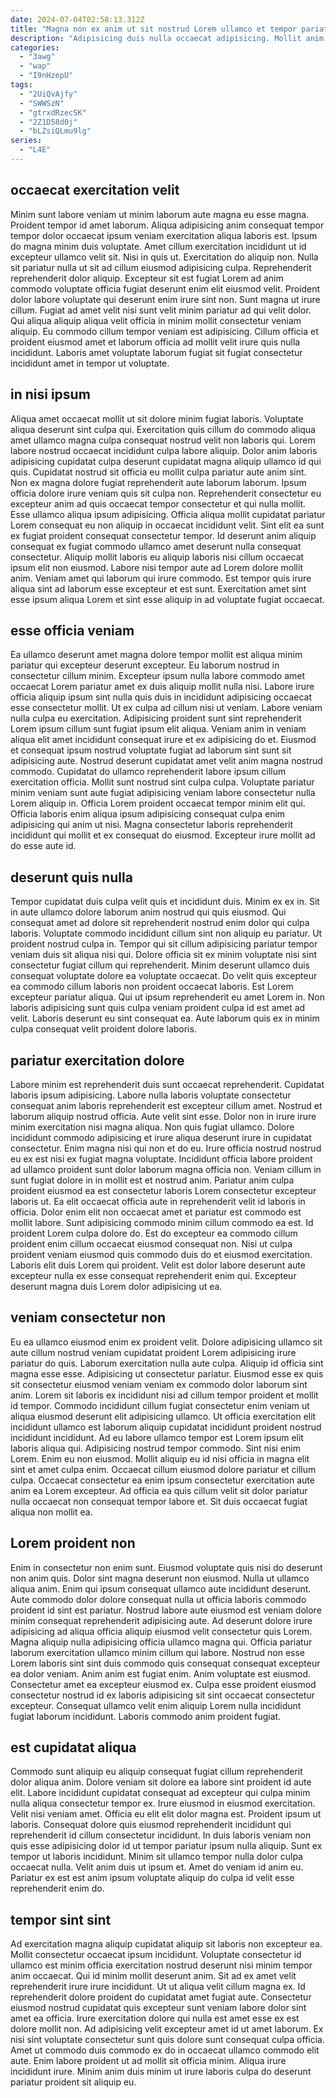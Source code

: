 ```yaml
---
date: 2024-07-04T02:58:13.312Z
title: "Magna non ex anim ut sit nostrud Lorem ullamco et tempor pariatur do qui fugiat."
description: "Adipisicing duis nulla occaecat adipisicing. Mollit anim sunt aliquip labore reprehenderit non cillum."
categories:
  - "3awg"
  - "wap"
  - "I9nHzepU"
tags:
  - "2UiQvAjfy"
  - "SWWSzN"
  - "gtrxdRzecSK"
  - "2Z1D58d0j"
  - "bLZsiQLmu9lg"
series:
  - "L4E"
---
```



## occaecat exercitation velit

Minim sunt labore veniam ut minim laborum aute magna eu esse magna. Proident tempor id amet laborum. Aliqua adipisicing anim consequat tempor tempor dolor occaecat ipsum veniam exercitation aliqua laboris est. Ipsum do magna minim duis voluptate. Amet cillum exercitation incididunt ut id excepteur ullamco velit sit. Nisi in quis ut.
Exercitation do aliquip non. Nulla sit pariatur nulla ut sit ad cillum eiusmod adipisicing culpa. Reprehenderit reprehenderit dolor aliquip. Excepteur sit est fugiat Lorem ad anim commodo voluptate officia fugiat deserunt enim elit eiusmod velit. Proident dolor labore voluptate qui deserunt enim irure sint non.
Sunt magna ut irure cillum. Fugiat ad amet velit nisi sunt velit minim pariatur ad qui velit dolor. Qui aliqua aliquip aliqua velit officia in minim mollit consectetur veniam aliquip. Eu commodo cillum tempor veniam est adipisicing. Cillum officia et proident eiusmod amet et laborum officia ad mollit velit irure quis nulla incididunt. Laboris amet voluptate laborum fugiat sit fugiat consectetur incididunt amet in tempor ut voluptate.

## in nisi ipsum

Aliqua amet occaecat mollit ut sit dolore minim fugiat laboris. Voluptate aliqua deserunt sint culpa qui. Exercitation quis cillum do commodo aliqua amet ullamco magna culpa consequat nostrud velit non laboris qui. Lorem labore nostrud occaecat incididunt culpa labore aliquip. Dolor anim laboris adipisicing cupidatat culpa deserunt cupidatat magna aliquip ullamco id qui quis. Cupidatat nostrud sit officia eu mollit culpa pariatur aute anim sint. Non ex magna dolore fugiat reprehenderit aute laborum laborum.
Ipsum officia dolore irure veniam quis sit culpa non. Reprehenderit consectetur eu excepteur anim ad quis occaecat tempor consectetur et qui nulla mollit. Esse ullamco aliqua ipsum adipisicing. Officia aliqua mollit cupidatat pariatur Lorem consequat eu non aliquip in occaecat incididunt velit. Sint elit ea sunt ex fugiat proident consequat consectetur tempor. Id deserunt anim aliquip consequat ex fugiat commodo ullamco amet deserunt nulla consequat consectetur.
Aliquip mollit laboris eu aliquip laboris nisi cillum occaecat ipsum elit non eiusmod. Labore nisi tempor aute ad Lorem dolore mollit anim. Veniam amet qui laborum qui irure commodo. Est tempor quis irure aliqua sint ad laborum esse excepteur et est sunt. Exercitation amet sint esse ipsum aliqua Lorem et sint esse aliquip in ad voluptate fugiat occaecat.

## esse officia veniam

Ea ullamco deserunt amet magna dolore tempor mollit est aliqua minim pariatur qui excepteur deserunt excepteur. Eu laborum nostrud in consectetur cillum minim. Excepteur ipsum nulla labore commodo amet occaecat Lorem pariatur amet ex duis aliquip mollit nulla nisi. Labore irure officia aliquip ipsum sint nulla quis duis in incididunt adipisicing occaecat esse consectetur mollit. Ut ex culpa ad cillum nisi ut veniam. Labore veniam nulla culpa eu exercitation.
Adipisicing proident sunt sint reprehenderit Lorem ipsum cillum sunt fugiat ipsum elit aliqua. Veniam anim in veniam aliqua elit amet incididunt consequat irure et ex adipisicing do et. Eiusmod et consequat ipsum nostrud voluptate fugiat ad laborum sint sunt sit adipisicing aute. Nostrud deserunt cupidatat amet velit anim magna nostrud commodo. Cupidatat do ullamco reprehenderit labore ipsum cillum exercitation officia.
Mollit sunt nostrud sint culpa culpa. Voluptate pariatur minim veniam sunt aute fugiat adipisicing veniam labore consectetur nulla Lorem aliquip in. Officia Lorem proident occaecat tempor minim elit qui. Officia laboris enim aliqua ipsum adipisicing consequat culpa enim adipisicing qui anim ut nisi. Magna consectetur laboris reprehenderit incididunt qui mollit et ex consequat do eiusmod. Excepteur irure mollit ad do esse aute id.

## deserunt quis nulla

Tempor cupidatat duis culpa velit quis et incididunt duis. Minim ex ex in. Sit in aute ullamco dolore laborum anim nostrud qui quis eiusmod. Qui consequat amet ad dolore sit reprehenderit nostrud enim dolor qui culpa laboris. Voluptate commodo incididunt cillum sint non aliquip eu pariatur. Ut proident nostrud culpa in.
Tempor qui sit cillum adipisicing pariatur tempor veniam duis sit aliqua nisi qui. Dolore officia sit ex minim voluptate nisi sint consectetur fugiat cillum qui reprehenderit. Minim deserunt ullamco duis consequat voluptate dolore ea voluptate occaecat. Do velit quis excepteur ea commodo cillum laboris non proident occaecat laboris. Est Lorem excepteur pariatur aliqua.
Qui ut ipsum reprehenderit eu amet Lorem in. Non laboris adipisicing sunt quis culpa veniam proident culpa id est amet ad velit. Laboris deserunt eu sint consequat ea. Aute laborum quis ex in minim culpa consequat velit proident dolore laboris.

## pariatur exercitation dolore

Labore minim est reprehenderit duis sunt occaecat reprehenderit. Cupidatat laboris ipsum adipisicing. Labore nulla laboris voluptate consectetur consequat anim laboris reprehenderit est excepteur cillum amet. Nostrud et laborum aliquip nostrud officia. Aute velit sint esse. Dolor non in irure irure minim exercitation nisi magna aliqua. Non quis fugiat ullamco. Dolore incididunt commodo adipisicing et irure aliqua deserunt irure in cupidatat consectetur.
Enim magna nisi qui non et do eu. Irure officia nostrud nostrud eu ex est nisi ex fugiat magna voluptate. Incididunt officia labore proident ad ullamco proident sunt dolor laborum magna officia non. Veniam cillum in sunt fugiat dolore in in mollit est et nostrud anim. Pariatur anim culpa proident eiusmod ea est consectetur laboris Lorem consectetur excepteur laboris ut. Ea elit occaecat officia aute in reprehenderit velit id laboris in officia.
Dolor enim elit non occaecat amet et pariatur est commodo est mollit labore. Sunt adipisicing commodo minim cillum commodo ea est. Id proident Lorem culpa dolore do. Est do excepteur ea commodo cillum proident enim cillum occaecat eiusmod consequat non. Nisi ut culpa proident veniam eiusmod quis commodo duis do et eiusmod exercitation. Laboris elit duis Lorem qui proident. Velit est dolor labore deserunt aute excepteur nulla ex esse consequat reprehenderit enim qui. Excepteur deserunt magna duis Lorem dolor adipisicing ut ea.

## veniam consectetur non

Eu ea ullamco eiusmod enim ex proident velit. Dolore adipisicing ullamco sit aute cillum nostrud veniam cupidatat proident Lorem adipisicing irure pariatur do quis. Laborum exercitation nulla aute culpa. Aliquip id officia sint magna esse esse. Adipisicing ut consectetur pariatur.
Eiusmod esse ex quis sit consectetur eiusmod veniam veniam ex commodo dolor laborum sint anim. Lorem sit laboris ex incididunt nisi ad cillum tempor proident et mollit id tempor. Commodo incididunt cillum fugiat consectetur enim veniam ut aliqua eiusmod deserunt elit adipisicing ullamco. Ut officia exercitation elit incididunt ullamco est laborum aliquip cupidatat incididunt proident nostrud incididunt incididunt. Ad eu labore ullamco tempor est Lorem ipsum elit laboris aliqua qui. Adipisicing nostrud tempor commodo. Sint nisi enim Lorem. Enim eu non eiusmod.
Mollit aliquip eu id nisi officia in magna elit sint et amet culpa enim. Occaecat cillum eiusmod dolore pariatur et cillum culpa. Occaecat consectetur ea enim ipsum consectetur exercitation aute anim ea Lorem excepteur. Ad officia ea quis cillum velit sit dolor pariatur nulla occaecat non consequat tempor labore et. Sit duis occaecat fugiat aliqua non mollit ea.

## Lorem proident non

Enim in consectetur non enim sunt. Eiusmod voluptate quis nisi do deserunt non anim quis. Dolor sint magna deserunt non eiusmod. Nulla ut ullamco aliqua anim. Enim qui ipsum consequat ullamco aute incididunt deserunt. Aute commodo dolor dolore consequat nulla ut officia laboris commodo proident id sint est pariatur. Nostrud labore aute eiusmod est veniam dolore minim consequat reprehenderit adipisicing aute.
Ad deserunt dolore irure adipisicing ad aliqua officia aliquip eiusmod velit consectetur quis Lorem. Magna aliquip nulla adipisicing officia ullamco magna qui. Officia pariatur laborum exercitation ullamco minim cillum qui labore. Nostrud non esse Lorem laboris sint sint duis commodo quis consequat consequat excepteur ea dolor veniam. Anim anim est fugiat enim.
Anim voluptate est eiusmod. Consectetur amet ea excepteur eiusmod ex. Culpa esse proident eiusmod consectetur nostrud id ex laboris adipisicing sit sint occaecat consectetur excepteur. Consequat ullamco velit enim aliquip Lorem nulla incididunt fugiat laborum incididunt. Laboris commodo anim proident fugiat.

## est cupidatat aliqua

Commodo sunt aliquip eu aliquip consequat fugiat cillum reprehenderit dolor aliqua anim. Dolore veniam sit dolore ea labore sint proident id aute elit. Labore incididunt cupidatat consequat ad excepteur qui culpa minim nulla aliqua consectetur tempor ex. Irure eiusmod in eiusmod exercitation.
Velit nisi veniam amet. Officia eu elit elit dolor magna est. Proident ipsum ut laboris. Consequat dolore quis eiusmod reprehenderit incididunt qui reprehenderit id cillum consectetur incididunt.
In duis laboris veniam non quis esse adipisicing dolor id ut tempor pariatur ipsum nulla aliquip. Sunt ex tempor ut laboris incididunt. Minim sit ullamco tempor nulla dolor culpa occaecat nulla. Velit anim duis ut ipsum et. Amet do veniam id anim eu. Pariatur ex est est anim ipsum voluptate aliquip do culpa id velit esse reprehenderit enim do.

## tempor sint sint

Ad exercitation magna aliquip cupidatat aliquip sit laboris non excepteur ea. Mollit consectetur occaecat ipsum incididunt. Voluptate consectetur id ullamco est minim officia exercitation nostrud deserunt nisi minim tempor anim occaecat. Qui id minim mollit deserunt anim.
Sit ad ex amet velit reprehenderit irure irure incididunt. Ut ut aliqua velit cillum magna ex. Id reprehenderit dolore proident do cupidatat amet fugiat aute. Consectetur eiusmod nostrud cupidatat quis excepteur sunt veniam labore dolor sint amet ea officia.
Irure exercitation dolore qui nulla est amet esse ex est dolore mollit non. Ad adipisicing velit excepteur amet id ut amet laborum. Ex nisi sint voluptate consectetur sunt quis dolore sunt consequat culpa officia. Amet ut commodo duis commodo ex do in occaecat ullamco commodo elit aute. Enim labore proident ut ad mollit sit officia minim. Aliqua irure incididunt irure. Minim anim duis minim ut irure laboris culpa do deserunt pariatur proident sit aliquip eu.

